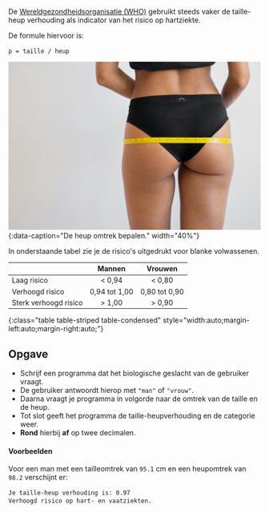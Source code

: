 De <a href="https://nl.wikipedia.org/wiki/Wereldgezondheidsorganisatie" target="_blank">Wereldgezondheidsorganisatie (WHO)</a> gebruikt steeds vaker de taille-heup verhouding als indicator van het risico op hartziekte. 

De formule hiervoor is: 
```
p = taille / heup
```

![De heup omtrek bepalen.](media/huha-inc.jpg "Foto door Huha Inc. op Unsplash."){:data-caption="De heup omtrek bepalen." width="40%"}


In onderstaande tabel zie je de risico's uitgedrukt voor blanke volwassenen.

|                       | Mannen        |   Vrouwen     |
|:----------------------|:-------------:|:-------------:|
| Laag risico           | < 0,94        | < 0,80        |
| Verhoogd risico       | 0,94 tot 1,00 | 0,80 tot 0,90 |
| Sterk verhoogd risico | > 1,00        | > 0,90        |
{:class="table table-striped table-condensed" style="width:auto;margin-left:auto;margin-right:auto;"}

## Opgave
* Schrijf een programma dat het biologische geslacht van de gebruiker vraagt.
* De gebruiker antwoordt hierop met `"man"` of `"vrouw"`.
* Daarna vraagt je programma in volgorde naar de omtrek van de taille en de heup.
* Tot slot geeft het programma de taille-heupverhouding en de categorie weer.
* **Rond** hierbij **af** op twee decimalen.

#### Voorbeelden
Voor een man met een tailleomtrek van `95.1` cm en een heupomtrek van `98.2` verschijnt er:
```
Je taille-heup verhouding is: 0.97
Verhoogd risico op hart- en vaatziekten.
```
